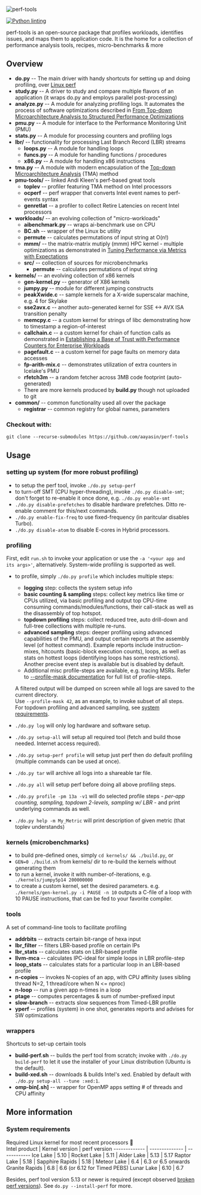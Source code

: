 ![perf-tools](https://raw.githubusercontent.com/aayasin/perf-tools/master/perf-tools-logo.png)

[![Python linting](https://github.com/aayasin/perf-tools/actions/workflows/pylint.yml/badge.svg?branch=master)](https://github.com/aayasin/perf-tools/actions/workflows/pylint.yml)

perf-tools is an open-source package that profiles workloads, identifies issues, and maps them to application code.
It is the home for a collection of performance analysis tools, recipes, micro-benchmarks &amp; more

## Overview
* **do.py** -- The main driver with handy shortcuts for setting up and doing profiling, over [Linux perf](https://perf.wiki.kernel.org)
* **study.py** -- A driver to study and compare multiple flavors of an application (it wraps do.py and employs parallel post-processing)
* **analyze.py** -- A module for analyzing profiling logs. It automates the process of software optimizations described in [From Top-down Microarchitecture Analysis to Structured Performance Optimizations](https://doi.org/10.52843/cassyni.gtjvgt)
* **pmu.py** -- A module for interface to the Performance Monitoring Unit (PMU)
* **stats.py** --  A module for processing counters and profiling logs
* **lbr/** -- functionality for processing Last Branch Record (LBR) streams
  * **loops.py** -- A module for handling loops
  * **funcs.py** -- A module for handling functions / procedures
  * **x86.py** -- A module for handling x86 instructions
* **tma.py** -- A module with modern encapsulation of the [Top-down Microarchitecture Analysis](http://bit.ly/tma-ispass14) (TMA) method
* **pmu-tools/** -- linked Andi Kleen's perf-based great tools
  * **toplev** -- profiler featuring TMA method on Intel processors
  * **ocperf** -- perf wrapper that converts Intel event names to perf-events syntax
  * **genretlat** -- a profiler to collect Retire Latencies on recent Intel processors
* **workloads/** -- an evolving collection of "micro-workloads"
  * **aibenchmark.py** -- wraps ai-benchmark use on CPU
  * **BC.sh** -- wrapper of the Linux bc utility
  * **permute** -- calculates permutations of input string at O(n!)
  * **mmm/** -- the matrix-matrix mutiply (mmm) HPC kernel - multiple optimizations as demonstrated in [Tuning Performance via Metrics with Expectations](https://ieeexplore.ieee.org/document/8714063)
  * **src/** -- collection of sources for microbenchmarks
    * **permute** -- calculates permutations of input string
* **kernels/** -- an evolving collection of x86 kernels
  * **gen-kernel.py** -- generator of X86 kernels
  * **jumpy.py** -- module for different jumping constructs
  * **peakXwide.c** -- sample kernels for a X-wide superscalar machine, e.g. 4 for Skylake
  * **sse2avx.c** -- another auto-generated kernel for SSE <-> AVX ISA transition penalty
  * **memcpy.c** -- a custom kernel for strings of libc demonstrating how to timestamp a region-of-interest
  * **callchain.c** -- a custom kernel for chain of function calls as demonstrated in [Establishing a Base of Trust with Performance Counters for Enterprise Workloads](https://www.usenix.org/system/files/conference/atc15/atc15-paper-nowak.pdf)
  * **pagefault.c** -- a custom kernel for page faults on memory data accesses
  * **fp-arith-mix.c** -- demonstrates utilization of extra counters in Icelake's PMU
  * **rfetch3m** -- a random fetcher across 3MB code footprint (auto-generated)
  * There are more kernels produced by **build.py** though not uploaded to git
* **common/** -- common functionality used all over the package
  * **registrar** -- common registry for global names, parameters
### Checkout with: 
`git clone --recurse-submodules https://github.com/aayasin/perf-tools`


## Usage
### setting up system (for more robust profiling)
* to setup the perf tool, invoke `./do.py setup-perf`
* to turn-off SMT (CPU hyper-threading), invoke `./do.py disable-smt`; don't forget to re-enable it once done, e.g. `./do.py enable-smt`
* `./do.py disable-prefetches` to disable hardware prefetches. Ditto re-enable comment for this/next commands.
* `./do.py enable-fix-freq` to use fixed-frequency (in paritcular disables Turbo).
* `./do.py disable-atom` to disable E-cores in Hybrid processors.

### profiling
First, edit `run.sh` to invoke your application or use the `-a '<your app and its args>'`, alternatively.
System-wide profiling is supported as well. 
* to profile, simply `./do.py profile` which includes multiple steps:
  * **logging** step: collects the system setup info
  * **basic counting & sampling** steps: collect key metrics like time or CPUs utilized,
    via basic profiling and output top CPU-time consuming commands/modules/functions, 
    their call-stack as well as the disassembly of top hotspot. 
  * **topdown profiling** steps: collect reduced tree, auto drill-down and full-tree collections with multiple re-runs. 
  * **advanced sampling** steps: deeper profiling using advanced capabilities of the PMU, and output certain reports 
    at the assembly level (of hottest command).
    Example reports include instruction-mixes, hitcounts (basic-block execution counts), loops,
    as well as stats on hottest loops (identifying loops has some restrictions). 
    Another precise event step is available but is disabled by default.
  * Additional misc profile-steps are available, e.g. tracing MSRs.
    Refer to [--profile-mask documentation](profile-mask-help.md) for full list of profile-steps.

  A filtered output will be dumped on screen while all logs are saved to the current directory.  
  Use `--profile-mask 42`, as an example, to invoke subset of all steps.  
  For topdown profiling and advanced sampling, see [system requirements](#head3sys).
* `./do.py log` will only log hardware and software setup.
* `./do.py setup-all` will setup all required tool (fetch and build those needed. Internet access required).
* `./do.py setup-perf profile` will setup just perf then do default profiling (multiple commands can be used at once).
* `./do.py tar` will archive all logs into a shareable tar file.
* `./do.py all` will setup perf before doing all above profiling steps.
* `./do.py profile -pm 13a -v1` will do selected profile steps - *per-app counting, sampling, topdown 2-levels,
  sampling w/ LBR* - and print underlying commands as well.
* `./do.py help -m My_Metric` will print description of given metric (that toplev understands)

### kernels (microbenchmarks)
* to build pre-defined ones, simply `cd kernels/ && ./build.py`, or
* `GEN=0 ./build.sh` from kernels/ dir to re-build the kernels without generating them
* to run a kernel, invoke it with number-of-iterations, e.g.
`    ./kernels/jumpy5p14 200000000`
* to create a custom kernel, set the desired parameters. e.g.
`    ./kernels/gen-kernel.py -i PAUSE -n 10`
  outputs a C-file of a loop with 10 PAUSE instructions, that can be fed to your favorite compiler.

### tools
A set of command-line tools to facilitate profiling
* **addrbits** -- extracts certain bit-range of hexa input
* **lbr_filter** -- filters LBR-based profile on certain IPs
* **lbr_stats** -- calculates stats on LBR-based profile
* **llvm-mca** -- calculates IPC-ideal for simple loops in LBR profile-step
* **loop_stats** -- calculates stats for a particular loop in an LBR-based profile
* **n-copies** -- invokes N-copies of an app, with CPU affinity (uses sibling thread N=2, 1 thread/core when N <= nproc)
* **n-loop** -- run a given app n-times in a loop
* **ptage** -- computes percentages & sum of number-prefixed input
* **slow-branch** -- extracts slow sequences from Timed-LBR profile
* **yperf** -- profiles (system) in one shot, generates reports and advises for SW optimizations

### wrappers
Shortcuts to set-up certain tools
* **build-perf.sh** -- builds the perf tool from scratch; invoke with `./do.py build-perf` to let it
    use the installer of your Linux distribution (Ubuntu is the default).
* **build-xed.sh** -- downloads & builds Intel's xed. Enabled by default with `./do.py setup-all --tune :xed:1`.
* **omp-bin[.sh]** -- wrapper for OpenMP apps setting # of threads and CPU affinity

## More information
### <a name="head3sys">System requirements</a>
Required Linux kernel for most recent processors :tada:  
Intel product | Kernel version | perf version
------------- | -------------- | ------------
Ice Lake | 5.10 |
Rocket Lake | 5.11 |
Alder Lake | 5.13 | 5.17
Raptor Lake | 5.18 |
Sapphire Rapids | 5.18 |
Meteor Lake | 6.4 | 6.3 or 6.5 onwards
Granite Rapids | 6.8 | 6.6 (or 6.12 for Timed PEBS)
Lunar Lake | 6.10 | 6.7

Besides, perf tool version 5.13 or newer is required (except observed [broken perf versions](settings/perf-bad.txt)). See `do.py --install-perf` for more.
